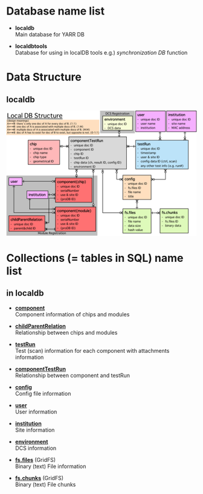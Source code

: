 # Database name list
* **localdb** <br>
Main database for YARR DB

* **localdbtools** <br>
Database for using in localDB tools e.g.) _synchronization DB_ function

# Data Structure

## **localdb**

![localdb_structure](images/localdb_structure.png)

# Collections (= tables in SQL) name list
## in **localdb**
* [**component**](https://github.com/jlabhep/Yarr/wiki/component) <br>
Component information of chips and modules 

* [**childParentRelation**](https://github.com/jlabhep/Yarr/wiki/childParentRelation) <br>
Relationship between chips and modules 

* [**testRun**](https://github.com/jlabhep/Yarr/wiki/testRun) <br>
Test (scan) information for each component with attachments information

* [**componentTestRun**](https://github.com/jlabhep/Yarr/wiki/componentTestRun) <br>
Relationship between component and testRun

* [**config**](https://github.com/jlabhep/Yarr/wiki/config) <br>
Config file information

* [**user**](https://github.com/jlabhep/Yarr/wiki/user) <br>
User information

* [**institution**](https://github.com/jlabhep/Yarr/wiki/institution) <br>
Site information

* [**environment**](https://github.com/jlabhep/Yarr/wiki/environment) <br>
DCS information

* [**fs.files**](https://github.com/jlabhep/Yarr/wiki/GridFS) (GridFS) <br>
Binary (text) File information

* [**fs.chunks**](https://github.com/jlabhep/Yarr/wiki/GridFS) (GridFS) <br>
Binary (text) File chunks

